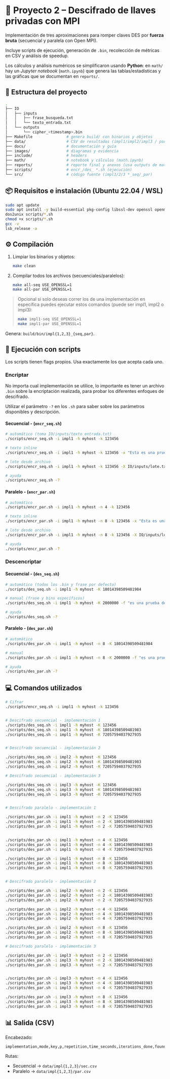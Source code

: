 # 🔐 Proyecto 2 – Descifrado de llaves privadas con MPI

Implementación de tres aproximaciones para romper claves DES por **fuerza bruta** (secuencial y paralela con Open MPI).

Incluye scripts de ejecución, generación de `.bin`, recolección de métricas en CSV y análisis de speedup.

Los cálculos y análisis numéricos se simplificaron usando **Python**: en `math/` hay un *Jupyter notebook* (`math.ipynb`) que genera las tablas/estadísticas y las gráficas que se documentan en `reports/`.

## 📂 Estructura del proyecto

```bash
.
├── IO
│   ├── inputs
│   │   ├── frase_busqueda.txt
│   │   └── texto_entrada.txt
│   └── outputs
│       └── cipher_<timestamp>.bin
├── Makefile               # genera build/ con binarios y objetos
├── data/                  # CSV de resultados (impl1/impl2/impl3 / par|sec)
├── docs/                  # documentación y guía
├── images/                # diagramas y evidencia
├── include/               # headers
├── math/                  # notebook y cálculos (math.ipynb)
├── reports/               # reporte final y anexos (usa outputs de math/)
├── scripts/               # encr_/des_ *.sh (ejecución)
└── src/                   # código fuente (impl1/2/3 *_seq/_par)
```

## 📦 Requisitos e instalación (Ubuntu 22.04 / WSL)

```bash
sudo apt update
sudo apt install -y build-essential pkg-config libssl-dev openssl openmpi-bin libopenmpi-dev dos2unix
dos2unix scripts/*.sh
chmod +x scripts/*.sh
gcc -v
lsb_release -a
```

## ⚙️ Compilación

1. Limpiar los binarios y objetos:

    ```bash
    make clean
    ```

2. Compilar todos los archivos (secuenciales/paralelos):

    ```bash
    make all-seq USE_OPENSSL=1
    make all-par USE_OPENSSL=1
    ```

> Opcional si solo deseas correr los de una implementación en específica puedes ejecutar estos comandos (puede ser impl1, impl2 o impl3):
>
> ```bash
> make impl1-seq USE_OPENSSL=1
> make impl1-par USE_OPENSSL=1
>```

Genera: `build/bin/impl{1,2,3}_{seq,par}`.

## 🚀 Ejecución con scripts

Los scripts tienen flags propios. Usa exactamente los que acepta cada uno.

### Encriptar

No importa cual implementación se utilice, lo importante es tener un archivo `.bin` sobre la encriptación realizada, para probar los diferentes enfoques de descifrado.

Utilizar el parámetro `-?` en los `.sh` para saber sobre los parámetros disponibles y descripción.

#### Secuencial - (`encr_seq.sh`)

```bash
# automático (toma IO/inputs/texto_entrada.txt)
./scripts/encr_seq.sh -i impl1 -h myhost -k 123456

# texto inline
./scripts/encr_seq.sh -i impl1 -h myhost -k 123456 -x "Esta es una prueba de proyecto 2"

# lote desde archivo
./scripts/encr_seq.sh -i impl1 -h myhost -k 123456 -X IO/inputs/lote.txt

# ayuda
./scripts/encr_seq.sh -?
```

#### Paralelo - (`encr_par.sh`)

```bash
# automático
./scripts/encr_par.sh -i impl1 -h myhost -n 4 -k 123456

# texto inline
./scripts/encr_par.sh -i impl1 -h myhost -n 8 -k 123456 -x "Esta es una prueba de proyecto 2"

# lote desde archivo
./scripts/encr_par.sh -i impl1 -h myhost -n 8 -k 123456 -X IO/inputs/lote.txt

# ayuda
./scripts/encr_par.sh -?
```

### Descencriptar

#### Secuencial - (`des_seq.sh`)

```bash
# automático (todos los .bin y frase por defecto)
./scripts/des_seq.sh -i impl1 -h myhost -K 18014398509481984

# manual (frase y bins específicos)
./scripts/des_seq.sh -i impl1 -h myhost -K 2000000 -f "es una prueba de" -B "IO/outputs/cipher_A.bin IO/outputs/cipher_B.bin"

# ayuda
./scripts/des_seq.sh -?
```

#### Paralelo - (`des_par.sh`)

```bash
# automático
./scripts/des_par.sh -i impl1 -h myhost -n 8 -K 18014398509481984

# manual
./scripts/des_par.sh -i impl1 -h myhost -n 8 -K 2000000 -f "es una prueba de" -B "IO/outputs/cipher.bin"

# ayuda
./scripts/des_par.sh -?
```

## 💻 Comandos utilizados

```bash
# Cifrar
./scripts/encr_seq.sh -i impl1 -h myhost -k 123456


# Descifrado secuencial - implementación 1
./scripts/des_seq.sh -i impl1 -h myhost -K 123456
./scripts/des_seq.sh -i impl1 -h myhost -K 18014398509481983
./scripts/des_seq.sh -i impl1 -h myhost -K 72057594037927935


# Descifrado secuencial - implementación 2

./scripts/des_seq.sh -i impl2 -h myhost -K 123456
./scripts/des_seq.sh -i impl2 -h myhost -K 18014398509481983
./scripts/des_seq.sh -i impl2 -h myhost -K 72057594037927935

# Descifrado secuencial - implementación 3

./scripts/des_seq.sh -i impl3 -h myhost -K 123456
./scripts/des_seq.sh -i impl3 -h myhost -K 18014398509481983
./scripts/des_seq.sh -i impl3 -h myhost -K 72057594037927935


# Descifrado paralelo - implementación 1

./scripts/des_par.sh -i impl1 -h myhost -n 2 -K 123456
./scripts/des_par.sh -i impl1 -h myhost -n 2 -K 18014398509481983
./scripts/des_par.sh -i impl1 -h myhost -n 2 -K 72057594037927935


./scripts/des_par.sh -i impl1 -h myhost -n 4 -K 123456
./scripts/des_par.sh -i impl1 -h myhost -n 4 -K 18014398509481983
./scripts/des_par.sh -i impl1 -h myhost -n 4 -K 72057594037927935

./scripts/des_par.sh -i impl1 -h myhost -n 8 -K 123456
./scripts/des_par.sh -i impl1 -h myhost -n 8 -K 18014398509481983
./scripts/des_par.sh -i impl1 -h myhost -n 8 -K 72057594037927935


# Descifrado paralelo - implementación 2

./scripts/des_par.sh -i impl2 -h myhost -n 2 -K 123456
./scripts/des_par.sh -i impl2 -h myhost -n 2 -K 18014398509481983
./scripts/des_par.sh -i impl2 -h myhost -n 2 -K 72057594037927935

./scripts/des_par.sh -i impl2 -h myhost -n 4 -K 123456
./scripts/des_par.sh -i impl2 -h myhost -n 4 -K 18014398509481983
./scripts/des_par.sh -i impl2 -h myhost -n 4 -K 72057594037927935

./scripts/des_par.sh -i impl2 -h myhost -n 8 -K 123456
./scripts/des_par.sh -i impl2 -h myhost -n 8 -K 18014398509481983
./scripts/des_par.sh -i impl2 -h myhost -n 8 -K 72057594037927935

# Descifrado paralelo - implementación 3

./scripts/des_par.sh -i impl3 -h myhost -n 2 -K 123456
./scripts/des_par.sh -i impl3 -h myhost -n 2 -K 18014398509481983
./scripts/des_par.sh -i impl3 -h myhost -n 2 -K 72057594037927935


./scripts/des_par.sh -i impl3 -h myhost -n 4 -K 123456
./scripts/des_par.sh -i impl3 -h myhost -n 4 -K 18014398509481983
./scripts/des_par.sh -i impl3 -h myhost -n 4 -K 72057594037927935

./scripts/des_par.sh -i impl3 -h myhost -n 8 -K 123456
./scripts/des_par.sh -i impl3 -h myhost -n 8 -K 18014398509481983
./scripts/des_par.sh -i impl3 -h myhost -n 8 -K 72057594037927935
```

## 📊 Salida (CSV)

Encabezado:

```csv
implementation,mode,key,p,repetition,time_seconds,iterations_done,found,finder_rank,timestamp,hostname,phrase,text,out_bin
```

Rutas:

- Secuencial → `data/impl{1,2,3}/sec.csv`
- Paralelo   → `data/impl{1,2,3}/par.csv`
